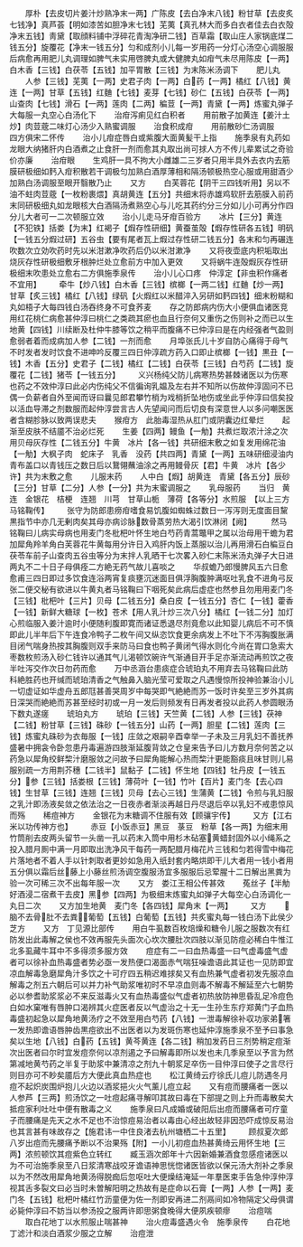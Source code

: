 <!-- { "loadSidebar": true } -->
　　厚朴【去皮切片姜汁炒熟净末一两】广陈皮【去白净末八钱】粉甘草【去皮炙七钱净】真芦荟【明如漆苦如胆净末七钱】芜荑【真孔林大而多白衣者佳去白衣殻净末五钱】靑黛【取顔料铺中浮碎花青淘净研二钱】百草霜【取山庄人家锅底煤二钱五分】旋覆花【净末一钱五分】匀和成剂小儿每一岁用药一分灯心汤空心调服服后病愈再用肥儿丸调理如脾气未实用啓脾丸或大健脾丸如疳气未尽用陈皮【一两】白木香【三钱】白茯苓【五钱】加平胃散【三钱】为末陈米汤调下
　　肥儿丸
　　人参【三钱】芜荑【一两】史君子肉【一两】白药【一两】橘红【八钱】黄连【一两】甘草【五钱】红麯【七钱】麦芽【七钱】砂仁【五钱】白茯苓【一两】山查肉【七钱】滑石【一两】莲肉【二两】稨荳【一两】青黛【一两】炼蜜丸弹子大每服一丸空心白汤化下
　　治疳泻痢见红白积者
　　用前散子加黄连【姜汁土炒】肉荳蔲二味灯心汤少入熟蜜调服
　　治食积成疳
　　用前散砂仁汤调服　　四方俱宋二怀传
　　治小儿疳症唇白或紫腹大面黄髪干上指
　　施季泉有丸药如龙眼大纳猪肝内白酒煮之止食肝一剂而愈其丸取出尚可捄人方不传儿辈累试之奇验价亦廉
　　治疳眼
　　生鸡肝一具不拘大小雌雄二三岁者只用半具外去衣内去筋膜研极细如麫入疳积散若干调极匀加熟白酒厚薄相和隔汤顿极热空心服或用甜酒少加熟白汤调服至眼开翳散乃止
　　又方
　　白芙蓉花【阴干三四钱听用】另以不油不蛀肉荳蔲【一枚粉裹煨】真胡黄连【五分】共细末将赤雄鸡软肝去筋膜入前药末同研极细丸如龙眼核大白酒隔汤煮熟空心与儿吃其药约分三分如儿小可再分作四分儿大者可一二次顿服立效
　　治小儿走马牙疳百验方
　　冰片【三分】黄连【不犯铁】括娄【为末】红褐子【煆存性研细】黄蚕茧殻【煆存性研各五钱】明矾【一钱五分煆过研】五谷虫【要有尾者瓦上煆过存性研二钱五分】各末和匀再碾连吹数次立効吹药时先以米泔漱净吹药后仍以米泔漱净
　　又将夜壶底内积垢取出烧灰存性研极细敷牙根肿烂处立愈前方中加入更效
　　又将蜗牛连殻煆灰存性研极细末吹患处立愈右二方俱施季泉传
　　治小儿心口疼　仲淳定【非虫积作痛者不宜用】
　　牵牛【炒八钱】白木香【三钱】槟榔【一两二钱】红麯【炒一两】甘草【炙三钱】橘红【八钱】绿矾【火煆红以米醋淬入另研如麫四钱】细末粉糊和丸如梧子大每四钱白汤吞终身不可食荞麦
　　存之防郎病内伤大小便俱血诸医竞用红花桃仁病愈甚仲淳曰桃仁之类疏其瘀也血且行奈何又重伤之伤则补之而已以生地黄【四钱】川续断及杜仲牛膝等饮之稍平而腹痛不已仲淳曰是在内经强者气盈则愈弱者着而成病加人参【二钱】一剂而愈
　　月埠张氏儿十岁自防心痛得于母气不时发者发时饮食不进呻吟反覆三四日仲淳疏方药入口即止槟榔【一钱】黒丑【一钱】木香【五分】史君子【二钱】橘红【二钱】白茯苓【三钱】白芍药【二钱】旋覆花【二钱】猪苓【一钱五分】
　　义兴杨纯父防儿病寒热势甚棘诸医以为伤寒也药之不效仲淳曰此必内伤纯父不信徧询乳媪及左右并不知所以伤故仲淳固问不已偶一负薪者自外至闻而讶曰曩见郎君攀竹梢为戏梢折坠地伤或坐此乎仲淳曰信矣投以活血导滞之剂数服而起仲淳尝言古人先望闻问而后切良有深意世人以多问嘲医医者含糊胗脉以致两误悲夫
　　猴疳方　此胎毒湿热从肛门或阴囊边红晕烂
　　起渐至皮肤不结靥不治必烂死
　　生姜【四两】鳗鱼【一觔】共煮烂取浓汁涂之次用贝母灰存性【二钱五分】牛黄　冰片【各一钱】共研细末敷之如复发用绵花油【一觔】大枫子肉　蛇床子　乳香　没药【共四两】青黛【一两】五味研细浸油内青布盖口以青钱压之数日后以鵞翎蘸油涂之再用鳗骨灰【君】牛黄　冰片【各少许】共为末敷之愈
　　儿服末药
　　人中白【煆】胡黄连　青黛【各五分】辰砂【三分】甘草【二分】人参【一分】共为末蜜调服之
　　乳母服药
　　当归　黄连　金银花　桔梗　连翘　川芎　甘草山栀　薄荷【各等分】水煎服　【以上三方马铭鞠传】
　　张守为防郎患痨疳嗜食易饥腹如蜘蛛过数日一泻泻则无度面目黧黒指节中亦几无剰肉矣其母亦病诊脉数骨蒸劳热大渴引饮淋闭【阙】　　　然马铭鞠曰儿病实母病也用麦门冬枇杷叶怀生地白芍药青蒿鼈甲之属以治母用干蟾为君加犀角羚羊角白芙蓉花牛黄每用分许日入鸡肝内饭上蒸服以治儿再用滑石白稨豆白茯苓车前子山查肉五谷虫等分为末拌人乳晒干七次畧入砂仁末陈米汤丸弹子大日进两丸不二十日子母俱痊二方絶无药气故儿喜啖之
　　华叔蟾乃郎慢脾风五六日愈愈甫三四日即过多饮食连浴两宵复痰壅沉迷面目俱浮胸腹肿满呕吐乳食不进角弓反张二便交秘有欲进以牛黄丸者马铭鞠曰下咽死矣此病后虚症也然参且勿用用麦门冬【三钱】枇杷叶【三片】贝母【二钱五分】桑白皮【一钱五分】杏仁【一钱】藿香【一钱】新鲜大糖球【一枚】苍术【用人乳汁炒三次八分】橘红【一钱二分】加灯心煎临服入姜汁逾时小便随利腹即寛而诸证悉退尽剂竟愈以此知婴儿病后不可不慎即此儿半年后下午连食冷鸭子二枚午间又纵恣饮食更余病发上不吐下不泻胸腹胀满目闭气喘身热按其胸腹则双手来防马曰食也鸭子黄闭气得水则化今尚在胃口急索大枣数枚煎汤入砂仁钱许以通其气儿渴顿饮碗许气渐通目开手足亦渐流动再煎饮之夜半吐泻交作次日勿药而愈
　　万中丞涵台患痰症合琥珀丸不用弃去马铭鞠曰此防科絶胜药也开缄而琥珀清香之气触鼻入脑光莹可爱取之凡遇慢惊所投神验兼治小儿一切虚证如华虚舟五郎尫甚善哭周岁中每哭即气絶絶而苏一饭时许矣至三岁外其病日深哭而絶絶而苏甚至经时初或一月一发后则频发有日再发者投以此药人参圆眼汤下数丸遂瘥
　　琥珀丸方
　　琥珀【三钱】天竺黄【二钱】人参【三钱】茯神【二钱】粉甘草【三钱】硃砂【一钱五分】山药【一两】胆星【二钱】莲肉【三钱】炼蜜丸硃砂为衣毎服【一钱】庄敛之艰嗣辛酉幸举一子未及三月乳妇不善抚养盛暑中拥衾令卧忽患丹毒遍游四肢渐延腹背敛之仓皇来告予曰儿方数月奈何苦之以药急以犀角绞鲜棃汁磨服敛之问故予曰犀角能解心热而棃汁更能豁痰且味甘则儿易服别疏一方用荆芥穗【二钱半】鼠黏子【二钱】怀生地【四钱】牡丹皮【一钱五分】参【三钱】括娄根【三钱】薄荷叶【一钱】竹叶【百片】麦门冬【去心四钱】生甘草【三钱】连翘【三钱】贝母【去心三钱】生蒲黄【二钱】令煎与乳妇服之乳汁即汤液矣敛之依法治之一日夜赤者渐淡再越日丹尽退后卒以乳妇不戒患惊风而殇
　　稀痘神方
　　金银花为末糖调不住服有效【顾骧宇传】
　　又方【江右米以功传神方也】
　　赤豆【小饭赤豆】黑豆　菉豆　粉草【各一两】为细末用竹筒削去皮两头留节一头凿一孔以药末入筒中用杉木砧塞黄蜡封固外以小绳系之投入腊月厠中满一月即取出洗净风干每药一两配腊月梅花片三钱和匀若得雪中梅花片落地者不着人手以针刺取者更妙如急用入纸封套内略烘即干儿大者用一钱小者用五分俱以霜后丝藤上小藤丝煎汤调空腹服汤宜多服服后忌荤腥十二日解出黑粪为验一次可稀三次不出每年服一次
　　又方　娄江王相公传甚效
　　菟丝子【半觔好酒浸二宿煮干去皮】黑参【四两】为极细末炼蜜丸如弹子大每空心白汤调化一丸日二次
　　又方加生地黄　麦门冬【各四钱】犀角末【一两】
　　又方
　　脑不去骨肚不去粪葡萄【五钱】白葡萄【五钱】共炙蜜丸每一钱白汤下此侯少芝方
　　又方　丁见源比部传
　　用白牛虱数百枚焙燥和糖令儿服之服数次有红防发出此毒解之侯也不效再服先头面次心坎次腰肚次四肢以渐见防痘必稀白牛惟江北多虱藏牛耳中不多得须多服方效
　　痘症有二一曰血热毒盛一曰气虚毒盛气虚者可以徐补血热毒盛者势必亟一发热便口渴面赤气喘狂噪谵语此其证也一见防即宜凉血解毒急磨犀角汁多饮之十可疗四五稍迟难捄矣又有血热兼气虚者初发先服凉血解毒之剂五六朝后可以并力补气助浆唯初时不早凉血则毒不解毒不解延至六七朝势必以参耆助浆浆必不来反滋毒火又有血热毒盛似气虚者初热放防神思昏乱足冷痘色白如水窠唯有唇肿口渴辨其火症医者反以气虚治之十无一生孙生东疗郑黄门子血热毒盛初起急以犀角地黄汤疗之不效至用白芍药【八钱】一泄毒解徐补収功家弟箸一发热即谵语唇肿齿黒痘欲出不出医者以为发斑伤寒也延仲淳施季泉不至予曰事急矣以生地【八钱】白药【五钱】黄芩黄连【各二钱】稍加发药日三剂势稍定痘渐次出医者曰尔时宜发痘奈何以凉剂遏之予曰解毒即所以发也未几季泉至以予言为然第减地黄芍药之半复于助浆中兼清凉之剂九十朝浆足卒伤一目仲淳曰使子之言尽行则目亦可不眇矣靥后方大便此真血热症也
　　松江黄绮云疗徐氏儿痘儿防遇冬月痘不起炽炭围炉抱儿火边以酒浆挹火火气薰儿痘立起
　　又有痘而腰痛者一医以人参芦【三两】煎汤饮之一吐痘起痛寻解叩其故曰毒在下部提之则上升而毒散矣大抵痘家利吐吐中便有散毒之义
　　施季泉曰凡成婚或破阳后出痘而腰痛者可疗童子而腰痛是先天之水不足也不治惊痘易治者以毒由心经出故轻非因恐吓成惊反易治也其言甚有味故存之【施君讳一中住良渚去杭州塘栖二十五里】
　　顾叔夏次郎八岁出痘而先腰痛予断以不治果殇【附】一小儿初痘血热甚黄绮云用怀生地【三两】浓煎顿饮其痘紫色立转红
　　臧玉涵次郎年十六因新婚兼酒食忽感痘诸医以为不可治施季泉至八日浆清寒战咬牙谵语神思恍惚诸医皆欲以保元汤大剂补之季泉以为不然改用犀角地黄汤得脱痂后忽呕吐大便燥结淹延一年羣医束手告急仲淳仲淳视其舌多裂文曰必当时未曽解阳明之热故有是症命以石膏【一两】人参【一两】麦门冬【五钱】枇杷叶橘红竹沥童便为佐一剂即安再进二剂鬲间如冷物隔定父母俱谓必毙仲淳曰不妨当以参汤投之服两许即思粥食晚得大便夙疾顿瘳
　　治痘喘
　　取白花地丁以水煎服止喘甚神
　　治火痘毒盛遇火令　施季泉传
　　白花地丁滤汁和淡白酒浆少服之立解
　　治痘泄
